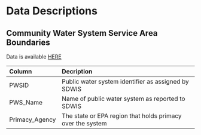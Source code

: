 
# Data Descriptions

## Community Water System Service Area Boundaries

Data is available [HERE](https://epa.maps.arcgis.com/home/item.html?id=80c6912ef14f46e480f5afd807767b4b)

| Column | Decription |
|:------ | :--------- |
| PWSID  | Public water system identifier as assigned by SDWIS |
| PWS_Name | Name of public water system as reported to SDWIS |
| Primacy_Agency | The state or EPA region that holds primacy over the system |